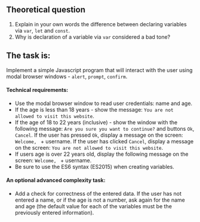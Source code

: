 ## Theoretical question

1. Explain in your own words the difference between declaring variables via `var`, `let` and `const`. 
2. Why is declaration of a variable via `var` considered a bad tone?

## The task is:

Implement a simple Javascript program that will interact with the user using modal browser windows - `alert`, `prompt`, `confirm`.

#### Technical requirements:
- Use the modal browser window to read user credentials: name and age. 
- If the age is less than 18 years - show the message: `You are not allowed to visit this website`.
- If the age of 18 to 22 years (inclusive) - show the window with the following message: `Are you sure you want to continue?` and buttons `Ok`, `Cancel`. If the user has pressed `Ok`, display a message on the screen: `Welcome, ` + username. If the user has clicked `Cancel`, display a message on the screen: `You are not allowed to visit this website`. 
- If users age is over 22 years old, display the following message on the screen: `Welcome, ` + username.
- Be sure to use the ES6 syntax (ES2015) when creating variables.

#### An optional advanced complexity task:
- Add a check for correctness of the entered data. If the user has not entered a name, or if the age is not a number, ask again for the name and age (the default value for each of the variables must be the previously entered information). 
